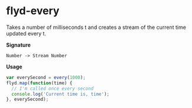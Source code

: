 # flyd-every
Takes a number of milliseconds t and creates a stream of the current time updated every t.

__Signature__

`Number -> Stream Number`

__Usage__

```javascript
var everySecond = every(1000);
flyd.map(function(time) {
  // I'm called once every second
  console.log('Current time is, time');
}, everySecond);
```
